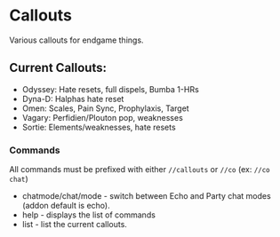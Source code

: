 # Callouts

Various callouts for endgame things.

## Current Callouts:
- Odyssey: Hate resets, full dispels, Bumba 1-HRs
- Dyna-D: Halphas hate reset
- Omen: Scales, Pain Sync, Prophylaxis, Target
- Vagary: Perfidien/Plouton pop, weaknesses
- Sortie: Elements/weaknesses, hate resets

### Commands
All commands must be prefixed with either `//callouts` or `//co` (ex: `//co chat`)
- chatmode/chat/mode - switch between Echo and Party chat modes (addon default is echo).
- help - displays the list of commands
- list - list the current callouts.
